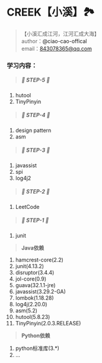 # CREEK【小溪】🏞

> 【小溪汇成江河，江河汇成大海】<br>
> author：<a url='https://github.com/ciao-cao-offical'>@ciao-cao-offical</a><br>
> email：[843078365@qq.com](843078365@qq.com)<br>

### 学习内容：

> ##### 👣 STEP-5 👣 </br>

1. hutool
2. TinyPinyin

> ##### 👣 STEP-4 👣 </br>

1. design pattern
2. asm

> ##### 👣 STEP-3 👣 </br>

1. javassist
2. spi
3. log4j2

> ##### 👣 STEP-2 👣 </br>

1. LeetCode

> ##### 👣 STEP-1 👣 </br>

1. junit

> **Java依赖**<br/>

1. hamcrest-core(2.2)
2. junit(4.13.2)
3. disruptor(3.4.4)
4. jol-core(0.9)
5. guava(32.1.1-jre)
6. javassist(3.29.2-GA)
7. lombok(1.18.28)
8. log4j(2.20.0)
9. asm(5.2)
10. hutool(5.8.23)
11. TinyPinyin(2.0.3.RELEASE)

> **Python依赖**<br/>

1. python标准库(3.*)
2. ...







